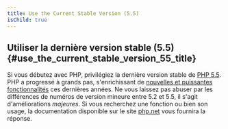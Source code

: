 ```yaml
---
title: Use the Current Stable Version (5.5)
isChild: true
---
```


## Utiliser la dernière version stable (5.5) {#use_the_current_stable_version_55_title}

Si vous débutez avec PHP, privilégiez la dernière version stable de [PHP 5.5][php-release]. PHP a progressé à grands pas, s'enrichissant de [nouvelles et puissantes fonctionnalités](#language_highlights) ces dernières années. Ne vous laissez pas abuser par les différences de numéros de version mineure entre 5.2 et 5.5, il s'agit d'améliorations _majeures_. Si vous recherchez une fonction ou bien son usage, la documentation disponible sur le site [php.net][php-docs] vous fournira la réponse.

[php-release]: http://www.php.net/downloads.php
[php-docs]: http://www.php.net/manual/en/
